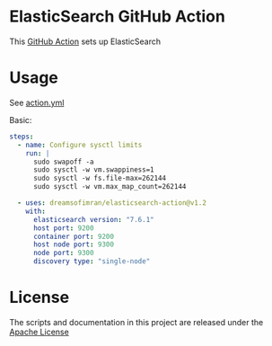 # ElasticSearch GitHub Action

This [GitHub Action](https://github.com/features/actions) sets up ElasticSearch

# Usage

See [action.yml](action.yml)

Basic:

```yaml
steps:
  - name: Configure sysctl limits
    run: |
      sudo swapoff -a
      sudo sysctl -w vm.swappiness=1
      sudo sysctl -w fs.file-max=262144
      sudo sysctl -w vm.max_map_count=262144

  - uses: dreamsofimran/elasticsearch-action@v1.2
    with:
      elasticsearch version: "7.6.1"
      host port: 9200
      container port: 9200
      host node port: 9300
      node port: 9300
      discovery type: "single-node"
```

# License

The scripts and documentation in this project are released under the [Apache License](LICENSE)
